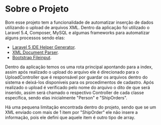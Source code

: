 # Sobre o Projeto
Bom esse projeto tem a funcionalidade de automatizar inserção de dados utilizando o upload de arquivos XML.
Dentro da aplicação foi utilizado o Laravel 5.4, Composer, MySQL e algumas frameworks para automatizar alguns processos sendo elas:
- [Laravel 5 IDE Helper Generator](https://github.com/barryvdh/laravel-ide-helper).
- [XML Document Parser](https://github.com/orchestral/parser).
- [Bootstrap Fileinput](https://github.com/kartik-v/bootstrap-fileinput).

Dentro da aplicação temos os uma rota principal apontando para a index, assim após realizado o upload do arquivo ele é direcionado para o UploadController que é responsável por guardar os arquivos dentro do sistema e deixá-los disponíveis para os procedimentos de cadastro.
Após realizado o upload é verificado pelo nome do arquivo o dito de que será inserido, assim será chamado o respectivo Controller de cada classe específica, sendo elas inicialmente "Person" e "ShipOrders".

Há uma pequena limitação encontrada dentro do projeto, sendo que se um XML enviado com mais de 1 item por "ShipOrder" ele não insere a informação, pois ele defini que aquele item é outro tipo de array.
